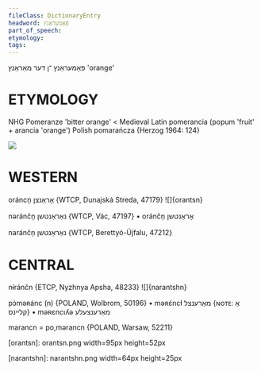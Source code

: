 ```yaml
---
fileClass: DictionaryEntry
headword: פּאָמעראַנץ
part_of_speech: 
etymology: 
tags: 
---
```

פּאָמעראַנץ
־ן
דער
מאַראַנץ
'orange'

ETYMOLOGY
===========
NHG Pomeranze 'bitter orange' < Medieval Latin pomerancia (popum 'fruit' + arancia 'orange')
Polish pomarańcza
{Herzog 1964: 124}

![](https://ia802902.us.archive.org/9/items/Yiddish-Dialect-Maps/Herzog3-72-Oranges-91.jpg)

WESTERN
========

oráncn̩ אָראַנצן {WTCP, Dunajská Streda, 47179}
![]{orantsn}

nəránčn̩ נאַראַנטשן {WTCP, Vác, 47197}
	•	oránčn̩ אָראַנטשן

naránčn̩ נאַראַנטשן {WTCP, Berettyó-Újfalu, 47212}

CENTRAL
========

nɨ́ránčn {ETCP, Nyzhnya Apsha, 48233}
![]{narantshn}

pɔ̀məʀánc (n) {POLAND, Wolbrom, 50196}
	•	məʀɛ́ncɫ מאַרענצל {ɴᴏᴛᴇ: אַ קליינס}
	•	məʀɛncɩʎə מאַרענצעלע

marancn = po,mərancn {POLAND, Warsaw, 52211}


[orantsn]: orantsn.png width=95px height=52px

[narantshn]: narantshn.png width=64px height=25px